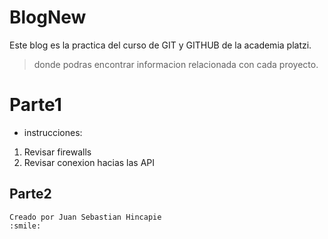 # BlogNew

Este blog es la practica del curso de GIT y GITHUB de la academia platzi. 

> donde podras encontrar informacion relacionada con cada proyecto.
# Parte1
- instrucciones:
1. Revisar firewalls
2. Revisar conexion hacias las API

## Parte2 
    Creado por Juan Sebastian Hincapie
	:smile: